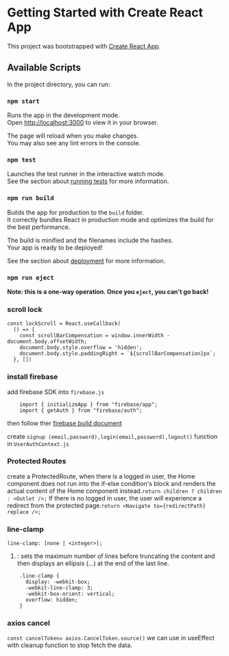 # Getting Started with Create React App

This project was bootstrapped with [Create React App](https://github.com/facebook/create-react-app).

## Available Scripts

In the project directory, you can run:

### `npm start`

Runs the app in the development mode.\
Open [http://localhost:3000](http://localhost:3000) to view it in your browser.

The page will reload when you make changes.\
You may also see any lint errors in the console.

### `npm test`

Launches the test runner in the interactive watch mode.\
See the section about [running tests](https://facebook.github.io/create-react-app/docs/running-tests) for more information.

### `npm run build`

Builds the app for production to the `build` folder.\
It correctly bundles React in production mode and optimizes the build for the best performance.

The build is minified and the filenames include the hashes.\
Your app is ready to be deployed!

See the section about [deployment](https://facebook.github.io/create-react-app/docs/deployment) for more information.

### `npm run eject`

**Note: this is a one-way operation. Once you `eject`, you can't go back!**


### scroll lock
```
const lockScroll = React.useCallback(
  () => {
    const scrollBarCompensation = window.innerWidth - document.body.offsetWidth;
    document.body.style.overflow = 'hidden';
    document.body.style.paddingRight = `${scrollBarCompensation}px`;
  }, [])

```
### install firebase
add firebase SDK into ```firebase.js```
```
    import { initializeApp } from "firebase/app";
    import { getAuth } from "firebase/auth";
```
then follow ther [firebase build document](https://firebase.google.com/docs/auth/web/start)

create ```signup (email,password),login(email,password),logout()``` function in ```UserAuthContext.js```

### Protected Routes
create a ProtectedRoute, when there is a logged in user, the Home component does not run into the if-else condition's block and renders the actual content of the Home component instead.```return children ? children : <Outlet />;```
 If there is no logged in user, the user will experience a redirect from the protected page.```return <Navigate to={redirectPath} replace />;``` 

 ### line-clamp
 ```line-clamp: [none | <integer>];```
  1. <integer>: sets the maximum number of lines before truncating the content and then displays an ellipsis (…) at the end of the last line.
  
  ```
      .line-clamp {
        display: -webkit-box;
        -webkit-line-clamp: 3;
        -webkit-box-orient: vertical;  
        overflow: hidden;
      }
  ```

  ### axios cancel
  `const cancelToken= axios.CancelToken.source()`
  we can use in useEffect with cleanup function to stop fetch the data.

